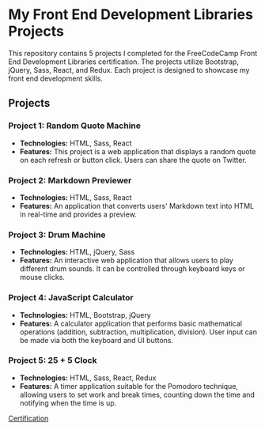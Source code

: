 
# My Front End Development Libraries Projects

This repository contains 5 projects I completed for the FreeCodeCamp Front End Development Libraries certification. The projects utilize Bootstrap, jQuery, Sass, React, and Redux. Each project is designed to showcase my front end development skills.

## Projects

### Project 1: Random Quote Machine

- **Technologies:** HTML, Sass, React
- **Features:** This project is a web application that displays a random quote on each refresh or button click. Users can share the quote on Twitter.

### Project 2: Markdown Previewer

- **Technologies:** HTML, Sass, React
- **Features:** An application that converts users' Markdown text into HTML in real-time and provides a preview.

### Project 3: Drum Machine

- **Technologies:** HTML, jQuery, Sass
- **Features:** An interactive web application that allows users to play different drum sounds. It can be controlled through keyboard keys or mouse clicks.

### Project 4: JavaScript Calculator

- **Technologies:** HTML, Bootstrap, jQuery
- **Features:** A calculator application that performs basic mathematical operations (addition, subtraction, multiplication, division). User input can be made via both the keyboard and UI buttons.

### Project 5: 25 + 5 Clock

- **Technologies:** HTML, Sass, React, Redux
- **Features:** A timer application suitable for the Pomodoro technique, allowing users to set work and break times, counting down the time and notifying when the time is up.

<a href='https://freecodecamp.org/certification/fcc76a50908-c6c5-4112-9879-9a5d85c40ab1/responsive-web-design'>Certification</a>
